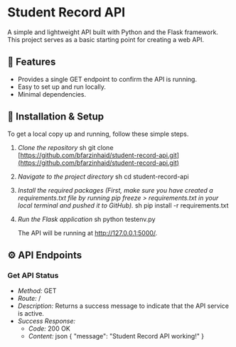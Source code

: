 # Student Record API

A simple and lightweight API built with Python and the Flask framework. This project serves as a basic starting point for creating a web API.

## 🚀 Features
- Provides a single GET endpoint to confirm the API is running.
- Easy to set up and run locally.
- Minimal dependencies.

## 🔧 Installation & Setup

To get a local copy up and running, follow these simple steps.

1.  *Clone the repository*
    sh
    git clone [https://github.com/bfarzinhaid/student-record-api.git](https://github.com/bfarzinhaid/student-record-api.git)
    

2.  *Navigate to the project directory*
    sh
    cd student-record-api
    

3.  *Install the required packages*
    *(First, make sure you have created a requirements.txt file by running pip freeze > requirements.txt in your local terminal and pushed it to GitHub).*
    sh
    pip install -r requirements.txt
    

4.  *Run the Flask application*
    sh
    python testenv.py
    
    The API will be running at http://127.0.0.1:5000/.

## ⚙ API Endpoints

### Get API Status

- *Method:* GET
- *Route:* /
- *Description:* Returns a success message to indicate that the API service is active.
- *Success Response:*
  - *Code:* 200 OK
  - *Content:*
    json
    {
      "message": "Student Record API working!"
    }
    
